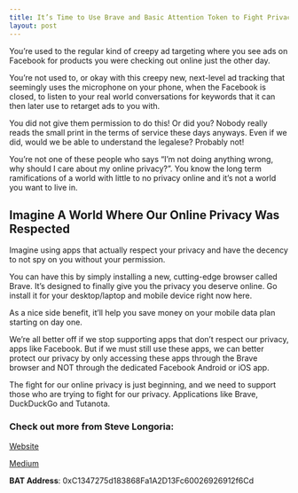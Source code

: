 ```yaml
---
title: It’s Time to Use Brave and Basic Attention Token to Fight Privacy Violations
layout: post
---
```


You’re used to the regular kind of creepy ad targeting where you see ads on Facebook for products you were checking out online just the other day.

You’re not used to, or okay with this creepy new, next-level ad tracking that seemingly uses the microphone on your phone, when the Facebook is closed, to listen to your real world conversations for keywords that it can then later use to retarget ads to you with.

You did not give them permission to do this! Or did you? Nobody really reads the small print in the terms of service these days anyways. Even if we did, would we be able to understand the legalese? Probably not!

You’re not one of these people who says “I’m not doing anything wrong, why should I care about my online privacy?”. You know the long term ramifications of a world with little to no privacy online and it’s not a world you want to live in.

## Imagine A World Where Our Online Privacy Was Respected

Imagine using apps that actually respect your privacy and have the decency to not spy on you without your permission.

You can have this by simply installing a new, cutting-edge browser called Brave. It’s designed to finally give you the privacy you deserve online. Go install it for your desktop/laptop and mobile device right now here.

As a nice side benefit, it’ll help you save money on your mobile data plan starting on day one.

We’re all better off if we stop supporting apps that don’t respect our privacy, apps like Facebook. But if we must still use these apps, we can better protect our privacy by only accessing these apps through the Brave browser and NOT through the dedicated Facebook Android or iOS app.

The fight for our online privacy is just beginning, and we need to support those who are trying to fight for our privacy. Applications like Brave, DuckDuckGo and Tutanota.

 

### Check out more from Steve Longoria:

[Website](http://wordfizzle.com/)

[Medium](https://medium.com/@stevelongoria)

**BAT Address**:
0xC1347275d183868Fa1A2D13Fc60026926912f6Cd
